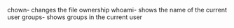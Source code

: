 chown- changes the file ownership
whoami- shows the name of the current user
groups- shows groups in the current user
